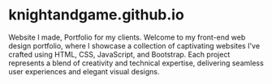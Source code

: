 # knightandgame.github.io
Website I made, Portfolio for my clients. Welcome to my front-end web design portfolio, where I showcase a collection of captivating websites I've crafted using HTML, CSS, JavaScript, and Bootstrap. Each project represents a blend of creativity and technical expertise, delivering seamless user experiences and elegant visual designs.
